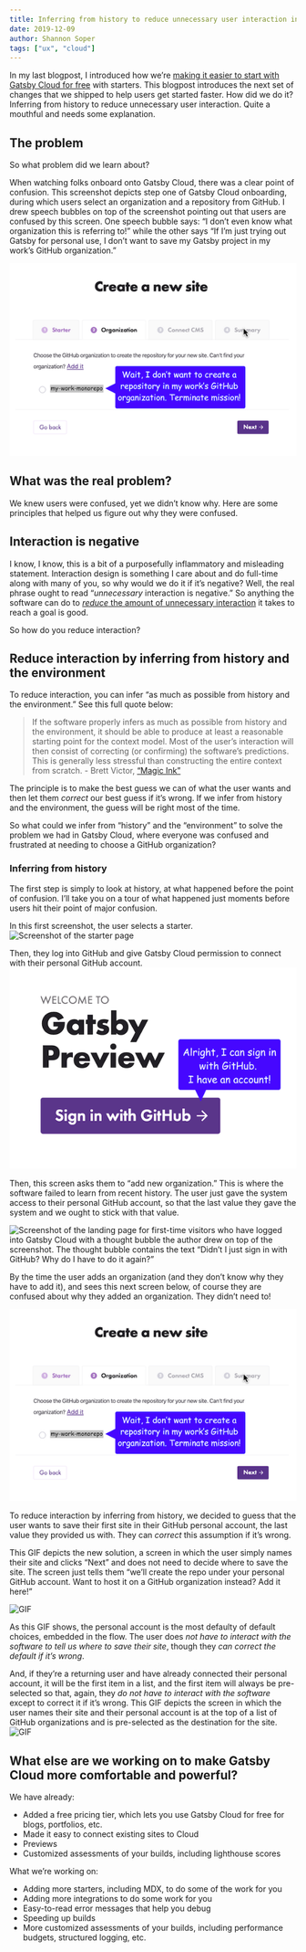 ```yaml
---
title: Inferring from history to reduce unnecessary user interaction in Gatsby Cloud
date: 2019-12-09
author: Shannon Soper
tags: ["ux", "cloud"]
---
```


In my last blogpost, I introduced how we’re [making it easier to start with Gatsby Cloud for 
free](https://www.gatsbyjs.org/blog/2019-11-25-getting-started-with-gatsby-cloud/) with starters. This blogpost introduces the next set of changes that we shipped to help users get started faster. How did we do it? Inferring from history to reduce unnecessary user interaction. Quite a mouthful and needs some explanation.

## The problem
So what problem did we learn about?

When watching folks onboard onto Gatsby Cloud, there was a clear point of confusion. This screenshot depicts step one of Gatsby Cloud onboarding, during which users select an organization and a repository from GitHub. I drew speech bubbles on top of the screenshot pointing out that users are confused by this screen. One speech bubble says: “I don’t even know what organization this is referring to!” while the other says “If I’m just trying out Gatsby for personal use, I don’t want to save my Gatsby project in my work’s GitHub organization.”

![Screenshot](select-an-organization-confusion.png)

## What was the real problem?
We knew users were confused, yet we didn’t know why. Here are some principles that helped us figure out why they were confused.

## Interaction is negative

I know, I know, this is a bit of a purposefully inflammatory and misleading statement. Interaction design is something I care about and do full-time along with many of you, so why would we do it if it’s negative? Well, the real phrase ought to read “_unnecessary_ interaction is negative.” So anything the software can do to [*reduce* the amount of unnecessary interaction](http://worrydream.com/MagicInk/#p145) it takes to reach a goal is good.

So how do you reduce interaction?

## Reduce interaction by inferring from history and the environment
To reduce interaction, you can infer “as much as possible from history and the environment.” See this full quote below:

>  If the software properly infers as much as possible from history and the environment, it should be able to produce at least a reasonable starting point for the context model. Most of the user’s interaction will then consist of correcting (or confirming) the software’s predictions. This is generally less stressful than constructing the entire context from scratch. - Brett Victor, [“Magic Ink”](http://worrydream.com/MagicInk/#p173)

The principle is to make the best guess we can of what the user wants and then let them *correct* our best guess if it’s wrong. If we infer from history and the environment, the guess will be right most of the time.

So what could we infer from “history” and the “environment” to solve the problem we had in Gatsby Cloud, where everyone was confused and frustrated at needing to choose a GitHub organization?

### Inferring from history
The first step is simply to look at history, at what happened before the point of confusion. I’ll take you on a tour of what happened just moments before users hit their point of major confusion.

In this first screenshot, the user selects a starter.
![Screenshot of the starter page]()

Then, they log into GitHub and give Gatsby Cloud permission to connect with their personal GitHub account. 
![Screenshot of the Gatsby Cloud login page with a thought bubble the author drew on top of the screenshot. The thought bubble contains the text “Ok, I’ve got a GitHub account. Easy enough!”](cloud-login.png)

Then, this screen asks them to “add new organization.” This is where the software failed to learn from recent history. The user just gave the system access to their personal GitHub account, so that the last value they gave the system and we ought to stick with that value.

![Screenshot of the landing page for first-time visitors who have logged into Gatsby Cloud with a thought bubble the author drew on top of the screenshot. The thought bubble contains the text “Didn’t I just sign in with GitHub? Why do I have to do it again?”](add-an-organization-page-confusion.png)

By the time the user adds an organization (and they don’t know why they have to add it), and sees this next screen below, of course they are confused about why they added an organization. They didn’t need to!

![screenshot of step one of Gatsby Cloud onboarding, during which users select an organization and a repository from GitHub. I drew speech bubbles on top of the screenshot pointing out that users are confused by this screen. One speech bubble says: “I don’t even know what organization this is referring to!” while the other says “If I’m just trying out Gatsby for personal use, I don’t want to save my Gatsby project in my work’s GitHub organization.”](select-an-organization-confusion.png)

To reduce interaction by inferring from history, we decided to guess that the user wants to save their first site in their GitHub personal account, the last value they provided us with. They can *correct* this assumption if it’s wrong.

This GIF depicts the new solution, a screen in which the user simply names their site and clicks “Next” and does not need to decide where to save the site. The screen just tells them “we’ll create the repo under your personal GitHub account. Want to host it on a GitHub organization instead? Add it here!”

![GIF](create-a-new-site-gif.png)

As this GIF shows, the personal account is the most defaulty of default choices, embedded in the flow. The user does *not have to interact with the software to tell us where to save their site*, though they *can correct the default if it’s wrong*.

And, if they’re a returning user and have already connected their personal account, it will be the first item in a list, and the first item will always be pre-selected so that, again, they *do not have to interact with the software* except to correct it if it’s wrong. This GIF depicts the screen in which the user names their site and their personal account is at the top of a list of GitHub organizations and is pre-selected as the destination for the site.
![GIF]()

## What else are we working on to make Gatsby Cloud more comfortable and powerful? 
We have already:
- Added a free pricing tier, which lets you use Gatsby Cloud for free for blogs, portfolios, etc.
- Made it easy to connect existing sites to Cloud
- Previews
- Customized assessments of your builds, including lighthouse scores 

What we’re working on:
- Adding more starters, including MDX, to do some of the work for you
- Adding more integrations to do some work for you
- Easy-to-read error messages that help you debug
- Speeding up builds
- More customized assessments of your builds, including performance budgets, structured logging, etc.

